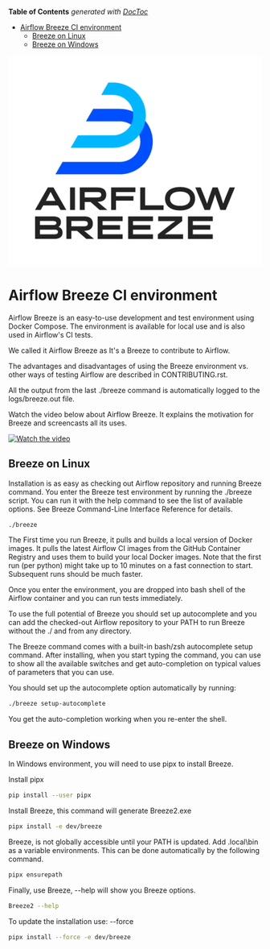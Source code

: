 <!--
 Licensed to the Apache Software Foundation (ASF) under one
 or more contributor license agreements.  See the NOTICE file
 distributed with this work for additional information
 regarding copyright ownership.  The ASF licenses this file
 to you under the Apache License, Version 2.0 (the
 "License"); you may not use this file except in compliance
 with the License.  You may obtain a copy of the License at

   http://www.apache.org/licenses/LICENSE-2.0

 Unless required by applicable law or agreed to in writing,
 software distributed under the License is distributed on an
 "AS IS" BASIS, WITHOUT WARRANTIES OR CONDITIONS OF ANY
 KIND, either express or implied.  See the License for the
 specific language governing permissions and limitations
 under the License.
 -->

<!-- START doctoc generated TOC please keep comment here to allow auto update -->
<!-- DON'T EDIT THIS SECTION, INSTEAD RE-RUN doctoc TO UPDATE -->
**Table of Contents**  *generated with [DocToc](https://github.com/thlorenz/doctoc)*

- [Airflow Breeze CI environment](#airflow-breeze-ci-environment)
  - [Breeze on Linux](#breeze-on-linux)
  - [Breeze on Windows](#breeze-on-windows)

<!-- END doctoc generated TOC please keep comment here to allow auto update -->

<div align="center">
    <img src="../../../images/AirflowBreeze_logo.png"
        alt="Airflow Breeze - Development and Test Environment for Apache Airflow">
</div>

# Airflow Breeze CI environment

Airflow Breeze is an easy-to-use development and test environment using Docker Compose. The environment is available for local use and is also used in Airflow's CI tests.

We called it Airflow Breeze as It's a Breeze to contribute to Airflow.

The advantages and disadvantages of using the Breeze environment vs. other ways of testing Airflow are described in CONTRIBUTING.rst.

All the output from the last ./breeze command is automatically logged to the logs/breeze.out file.

Watch the video below about Airflow Breeze. It explains the motivation for Breeze and screencasts all its uses.

[![Watch the video](https://i.imgur.com/vKb2F1B.png)](https://www.youtube.com/watch?v=4MCTXq-oF68)


## Breeze on Linux

Installation is as easy as checking out Airflow repository and running Breeze command. You enter the Breeze test environment by running the ./breeze script. You can run it with the help command to see the list of available options. See Breeze Command-Line Interface Reference for details.

```bash
./breeze
```

The First time you run Breeze, it pulls and builds a local version of Docker images. It pulls the latest Airflow CI images from the GitHub Container Registry and uses them to build your local Docker images. Note that the first run (per python) might take up to 10 minutes on a fast connection to start. Subsequent runs should be much faster.

Once you enter the environment, you are dropped into bash shell of the Airflow container and you can run tests immediately.

To use the full potential of Breeze you should set up autocomplete and you can add the checked-out Airflow repository to your PATH to run Breeze without the ./ and from any directory.

The Breeze command comes with a built-in bash/zsh autocomplete setup command. After installing, when you start typing the command, you can use <TAB> to show all the available switches and get auto-completion on typical values of parameters that you can use.

You should set up the autocomplete option automatically by running:

```bash
./breeze setup-autocomplete
```

You get the auto-completion working when you re-enter the shell.

## Breeze on Windows

In Windows environment, you will need to use pipx to install Breeze.

Install pipx

```bash
pip install --user pipx
```

Install Breeze, this command will generate Breeze2.exe

```bash
pipx install -e dev/breeze
```

Breeze, is not globally accessible until your PATH is updated. Add <USER FOLDER>\.local\bin as a variable environments. This can be done automatically by the following command.

```bash
pipx ensurepath
```

Finally, use Breeze, --help will show you Breeze options.

```bash
Breeze2 --help
```

To update the installation use: --force

```bash
pipx install --force -e dev/breeze
```
